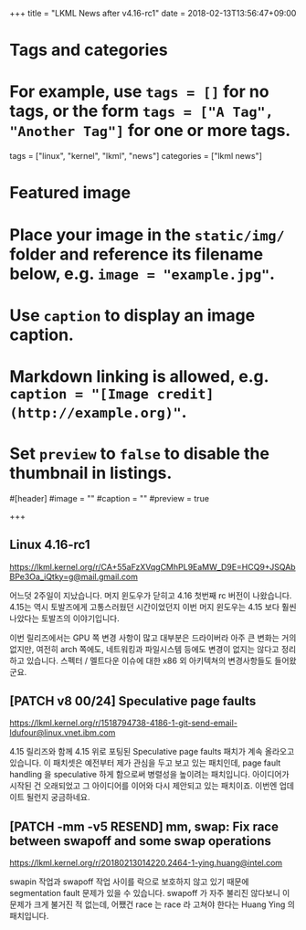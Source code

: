 +++
title = "LKML News after v4.16-rc1"
date = 2018-02-13T13:56:47+09:00

# Tags and categories
# For example, use `tags = []` for no tags, or the form `tags = ["A Tag", "Another Tag"]` for one or more tags.
tags = ["linux", "kernel", "lkml", "news"]
categories = ["lkml news"]

# Featured image
# Place your image in the `static/img/` folder and reference its filename below, e.g. `image = "example.jpg"`.
# Use `caption` to display an image caption.
#   Markdown linking is allowed, e.g. `caption = "[Image credit](http://example.org)"`.
# Set `preview` to `false` to disable the thumbnail in listings.
#[header]
#image = ""
#caption = ""
#preview = true

+++


Linux 4.16-rc1
--------------

https://lkml.kernel.org/r/CA+55aFzXVqgCMhPL9EaMW_D9E=HCQ9+JSQAbBPe3Oa_iQtky=g@mail.gmail.com

어느덧 2주일이 지났습니다.  머지 윈도우가 닫히고 4.16 첫번째 rc 버전이
나왔습니다.  4.15는 역시 토발즈에게 고통스러웠던 시간이었던지 이번 머지
윈도우는 4.15 보다 훨씬 나았다는 토발즈의 이야기입니다.

이번 릴리즈에서는 GPU 쪽 변경 사항이 많고 대부분은 드라이버라 아주 큰 변화는
거의 없지만, 여전히 arch 쪽에도, 네트워킹과 파일시스템 등에도 변경이 없지는
않다고 정리하고 있습니다.
스펙터 / 멜트다운 이슈에 대한 x86 외 아키텍쳐의 변경사항들도 들어왔군요.


[PATCH v8 00/24] Speculative page faults
----------------------------------------

https://lkml.kernel.org/r/1518794738-4186-1-git-send-email-ldufour@linux.vnet.ibm.com

4.15 릴리즈와 함께 4.15 위로 포팅된 Speculative page faults 패치가 계속
올라오고 있습니다.  이 패치셋은 예전부터 제가 관심을 두고 보고 있는 패치인데,
page fault handling 을 speculative 하게 함으로써 병렬성을 높이려는 패치입니다.
아이디어가 시작된 건 오래되었고 그 아이디어를 이어와 다시 제안되고 있는
패치이죠.  이번엔 업데이트 될런지 궁금하네요.


[PATCH -mm -v5 RESEND] mm, swap: Fix race between swapoff and some swap operations
----------------------------------------------------------------------------------

https://lkml.kernel.org/r/20180213014220.2464-1-ying.huang@intel.com

swapin 작업과 swapoff 작업 사이를 락으로 보호하지 않고 있기 때문에 segmentation
fault 문제가 있을 수 있습니다.  swapoff 가 자주 불리진 않다보니 이 문제가 크게
불거진 적 없는데, 어쨌건 race 는 race 라 고쳐야 한다는 Huang Ying 의
패치입니다.
